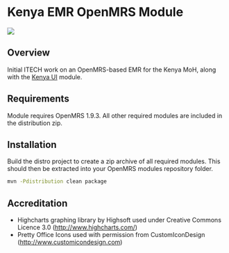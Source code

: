 Kenya EMR OpenMRS Module
========================
<a href="http://ci.kenyaemr.org/viewType.html?buildTypeId=bt2"><img src="http://ci.kenyaemr.org/app/rest/builds/buildType:bt2/statusIcon"/></a>

Overview
--------
Initial ITECH work on an OpenMRS-based EMR for the Kenya MoH, along with the [Kenya UI](https://github.com/I-TECH/openmrs-module-kenyaui)
module.

Requirements
------------
Module requires OpenMRS 1.9.3. All other required modules are included in the distribution zip.

Installation
------------
Build the distro project to create a zip archive of all required modules. This should then be extracted into your
OpenMRS modules repository folder.

```bash
mvn -Pdistribution clean package
```

Accreditation
-------------
* Highcharts graphing library by Highsoft used under Creative Commons Licence 3.0 (http://www.highcharts.com/)
* Pretty Office Icons used with permission from CustomIconDesign (http://www.customicondesign.com)
